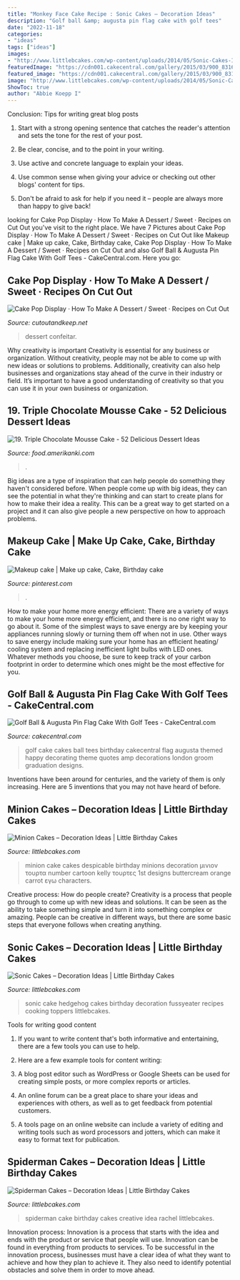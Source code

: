 ```yaml
---
title: "Monkey Face Cake Recipe : Sonic Cakes – Decoration Ideas"
description: "Golf ball &amp; augusta pin flag cake with golf tees"
date: "2022-11-18"
categories:
- "ideas"
tags: ["ideas"]
images:
- "http://www.littlebcakes.com/wp-content/uploads/2014/05/Sonic-Cakes-Images.jpg"
featuredImage: "https://cdn001.cakecentral.com/gallery/2015/03/900_831632gEve_golf-ball-amp-augusta-pin-flag-cake-with-golf-tees.jpg"
featured_image: "https://cdn001.cakecentral.com/gallery/2015/03/900_831632gEve_golf-ball-amp-augusta-pin-flag-cake-with-golf-tees.jpg"
image: "http://www.littlebcakes.com/wp-content/uploads/2014/05/Sonic-Cakes-Images.jpg"
ShowToc: true
author: "Abbie Koepp I"
---
```



Conclusion: Tips for writing great blog posts
1. Start with a strong opening sentence that catches the reader's attention and sets the tone for the rest of your post.
2. Be clear, concise, and to the point in your writing.

3. Use active and concrete language to explain your ideas. 
4. Use common sense when giving your advice or checking out other blogs' content for tips. 
5. Don't be afraid to ask for help if you need it – people are always more than happy to give back!

	

		
looking for Cake Pop Display · How To Make A Dessert / Sweet · Recipes on Cut Out you've visit to the right place. We have 7 Pictures about Cake Pop Display · How To Make A Dessert / Sweet · Recipes on Cut Out like Makeup cake | Make up cake, Cake, Birthday cake, Cake Pop Display · How To Make A Dessert / Sweet · Recipes on Cut Out and also Golf Ball &amp; Augusta Pin Flag Cake With Golf Tees - CakeCentral.com. Here you go:
		
    
## Cake Pop Display · How To Make A Dessert / Sweet · Recipes On Cut Out

<img loading=lazy src="https://images.coplusk.net/project_images/176396/image/full_103305_2F2014-07-15-210909-cake-pop-display2.jpg" onerror="this.onerror=null;this.src='https://tse3.mm.bing.net/th?id=OIP.tZLRTvQeqfiVFAIjyrt1SQHaJ4&amp;pid=15.1';" alt="Cake Pop Display · How To Make A Dessert / Sweet · Recipes on Cut Out">

_Source: cutoutandkeep.net_

>dessert confeitar. 

	

Why creativity is important
Creativity is essential for any business or organization. Without creativity, people may not be able to come up with new ideas or solutions to problems. Additionally, creativity can also help businesses and organizations stay ahead of the curve in their industry or field. It’s important to have a good understanding of creativity so that you can use it in your own business or organization.

    
## 19. Triple Chocolate Mousse Cake - 52 Delicious Dessert Ideas

<img loading=lazy src="https://food.amerikanki.com/wp-content/uploads/2020/04/Triple-Chocolate-Mousse-Cake.jpg" onerror="this.onerror=null;this.src='https://tse1.mm.bing.net/th?id=OIP.i1s6k0_GL2eZ9kv24tJY8gHaJl&amp;pid=15.1';" alt="19. Triple Chocolate Mousse Cake - 52 Delicious Dessert Ideas">

_Source: food.amerikanki.com_

>. 

	

Big ideas are a type of inspiration that can help people do something they haven't considered before. When people come up with big ideas, they can see the potential in what they're thinking and can start to create plans for how to make their idea a reality. This can be a great way to get started on a project and it can also give people a new perspective on how to approach problems.

    
## Makeup Cake | Make Up Cake, Cake, Birthday Cake

<img loading=lazy src="https://i.pinimg.com/1200x/07/b1/1b/07b11bfd743b54bbb9f7e4539ae0df27.jpg" onerror="this.onerror=null;this.src='https://tse4.mm.bing.net/th?id=OIP.LmrADTtk6avn6G7Jr60VRQHaIT&amp;pid=15.1';" alt="Makeup cake | Make up cake, Cake, Birthday cake">

_Source: pinterest.com_

>. 

	

How to make your home more energy efficient:
There are a variety of ways to make your home more energy efficient, and there is no one right way to go about it. Some of the simplest ways to save energy are by keeping your appliances running slowly or turning them off when not in use. Other ways to save energy include making sure your home has an efficient heating/ cooling system and replacing inefficient light bulbs with LED ones. Whatever methods you choose, be sure to keep track of your carbon footprint in order to determine which ones might be the most effective for you.

    
## Golf Ball &amp; Augusta Pin Flag Cake With Golf Tees - CakeCentral.com

<img loading=lazy src="https://cdn001.cakecentral.com/gallery/2015/03/900_831632gEve_golf-ball-amp-augusta-pin-flag-cake-with-golf-tees.jpg" onerror="this.onerror=null;this.src='https://tse3.mm.bing.net/th?id=OIP.rpdroI6PlzNSv_O_LLcENgHaJ4&amp;pid=15.1';" alt="Golf Ball &amp; Augusta Pin Flag Cake With Golf Tees - CakeCentral.com">

_Source: cakecentral.com_

>golf cake cakes ball tees birthday cakecentral flag augusta themed happy decorating theme quotes amp decorations london groom graduation designs. 

	

Inventions have been around for centuries, and the variety of them is only increasing. Here are 5 inventions that you may not have heard of before.

    
## Minion Cakes – Decoration Ideas | Little Birthday Cakes

<img loading=lazy src="http://www.littlebcakes.com/wp-content/uploads/2014/02/Minion-Cakes-Images-773x1024.jpg" onerror="this.onerror=null;this.src='https://tse3.mm.bing.net/th?id=OIP.jfHpNxWuO7P0rvz0hN2zzwHaJz&amp;pid=15.1';" alt="Minion Cakes – Decoration Ideas | Little Birthday Cakes">

_Source: littlebcakes.com_

>minion cake cakes despicable birthday minions decoration μινιον τουρτα number cartoon kelly τουρτες 1st designs buttercream orange carrot εγω characters. 

	

Creative process: How do people create?
Creativity is a process that people go through to come up with new ideas and solutions. It can be seen as the ability to take something simple and turn it into something complex or amazing. People can be creative in different ways, but there are some basic steps that everyone follows when creating anything.

    
## Sonic Cakes – Decoration Ideas | Little Birthday Cakes

<img loading=lazy src="http://www.littlebcakes.com/wp-content/uploads/2014/05/Sonic-Cakes-Images.jpg" onerror="this.onerror=null;this.src='https://tse2.mm.bing.net/th?id=OIP.FXqUi1_9AJ084J4nsdJzHwHaJ4&amp;pid=15.1';" alt="Sonic Cakes – Decoration Ideas | Little Birthday Cakes">

_Source: littlebcakes.com_

>sonic cake hedgehog cakes birthday decoration fussyeater recipes cooking toppers littlebcakes. 

	

Tools for writing good content
1. If you want to write content that's both informative and entertaining, there are a few tools you can use to help.
2. Here are a few example tools for content writing:

3. A blog post editor such as WordPress or Google Sheets can be used for creating simple posts, or more complex reports or articles.

4. An online forum can be a great place to share your ideas and experiences with others, as well as to get feedback from potential customers.

5. A tools page on an online website can include a variety of editing and writing tools such as word processors and jotters, which can make it easy to format text for publication.

    
## Spiderman Cakes – Decoration Ideas | Little Birthday Cakes

<img loading=lazy src="http://www.littlebcakes.com/wp-content/uploads/2013/08/Spiderman-Birthday-Cake-Ideas.jpg" onerror="this.onerror=null;this.src='https://tse3.mm.bing.net/th?id=OIP.TK01HYnRo_kbJONRC77vGQHaE8&amp;pid=15.1';" alt="Spiderman Cakes – Decoration Ideas | Little Birthday Cakes">

_Source: littlebcakes.com_

>spiderman cake birthday cakes creative idea rachel littlebcakes. 

	

Innovation process:
Innovation is a process that starts with the idea and ends with the product or service that people will use. Innovation can be found in everything from products to services. To be successful in the innovation process, businesses must have a clear idea of what they want to achieve and how they plan to achieve it. They also need to identify potential obstacles and solve them in order to move ahead.

